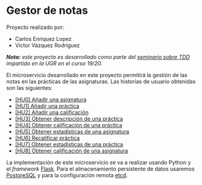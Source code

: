 # Gestor de notas

Proyecto realizado por:

- Carlos Enriquez Lopez
- Víctor Vázquez Rodríguez

***Nota:** este proyecto es desarrollado como parte del [seminario sobre TDD](https://github.com/JJ/curso-tdd) impartido en la UGR en el curso 19/20.*

El microservicio desarrollado en este proyecto permitirá la gestión de las notas en las prácticas de las asignaturas. Las historias de usuario obtenidas son las siguientes:

- [[HU0] Añadir una asignatura](https://github.com/carlos-el/ProyectoCursoTDD-Notas/issues/1)
- [[HU1] Añadir una práctica](https://github.com/carlos-el/ProyectoCursoTDD-Notas/issues/4)
- [[HU2] Añadir una calificación](https://github.com/carlos-el/ProyectoCursoTDD-Notas/issues/6)
- [[HU3] Obtener descripción de una práctica](https://github.com/carlos-el/ProyectoCursoTDD-Notas/issues/2)
- [[HU4] Obtener calificación de una práctica](https://github.com/carlos-el/ProyectoCursoTDD-Notas/issues/3)
- [[HU5] Obtener estadísticas de una asignatura](https://github.com/carlos-el/ProyectoCursoTDD-Notas/issues/5)
- [[HU6] Recalificar práctica](https://github.com/carlos-el/ProyectoCursoTDD-Notas/issues/7)
- [[HU7] Obtener estadísticas de una práctica](https://github.com/carlos-el/ProyectoCursoTDD-Notas/issues/8)
- [[HU8] Obtener calificación de una asignatura](https://github.com/carlos-el/ProyectoCursoTDD-Notas/issues/9)

La implementación de este microservicio se va a realizar usando Python y el *framework* [Flask](https://palletsprojects.com/p/flask/). Para el almacenamiento persistente de datos usaremos [PostgreSQL](https://www.postgresql.org/) y para la configuración remota [etcd](https://etcd.io/).
